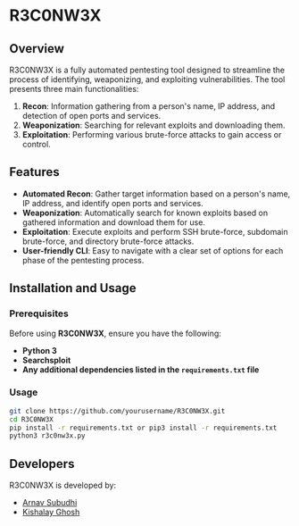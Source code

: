 # R3C0NW3X

## Overview
R3C0NW3X is a fully automated pentesting tool designed to streamline the process of identifying, weaponizing, and exploiting vulnerabilities. The tool presents three main functionalities:
1. **Recon**: Information gathering from a person's name, IP address, and detection of open ports and services.
2. **Weaponization**: Searching for relevant exploits and downloading them.
3. **Exploitation**: Performing various brute-force attacks to gain access or control.

## Features
- **Automated Recon**: Gather target information based on a person's name, IP address, and identify open ports and services.
- **Weaponization**: Automatically search for known exploits based on gathered information and download them for use.
- **Exploitation**: Execute exploits and perform SSH brute-force, subdomain brute-force, and directory brute-force attacks.
- **User-friendly CLI**: Easy to navigate with a clear set of options for each phase of the pentesting process.

## Installation and Usage

### Prerequisites
Before using **R3C0NW3X**, ensure you have the following:
- **Python 3**
- **Searchsploit**
- **Any additional dependencies listed in the `requirements.txt` file**

### Usage

```bash
git clone https://github.com/yourusername/R3C0NW3X.git
cd R3C0NW3X
pip install -r requirements.txt or pip3 install -r requirements.txt
python3 r3c0nw3x.py
```

## Developers

R3C0NW3X is developed by:

- [Arnav Subudhi](https://www.linkedin.com/in/arnavsubudhi)  
- [Kishalay Ghosh](https://www.linkedin.com/in/kishalayghosh53/)



